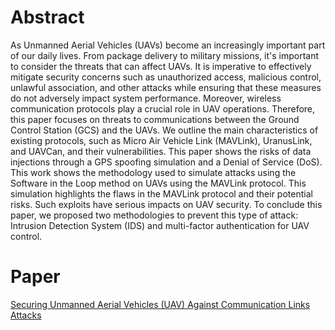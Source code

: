 # Abstract

As Unmanned Aerial Vehicles (UAVs) become an increasingly important part of our daily lives. From package delivery to military missions, it's important to consider the threats that can affect UAVs. 
It is imperative to effectively mitigate security concerns such as unauthorized access, malicious control, unlawful association, and other attacks while ensuring that these measures do not adversely impact system performance. 
Moreover, wireless communication protocols play a crucial role in UAV operations. Therefore, this paper focuses on threats to communications between the Ground Control Station (GCS) and the UAVs.
We outline the main characteristics of existing protocols, such as Micro Air Vehicle Link (MAVLink), UranusLink, and UAVCan, and their vulnerabilities. 
This paper shows the risks of data injections through a GPS spoofing simulation and a Denial of Service (DoS).
This work shows the methodology used to simulate attacks using the Software in the Loop method on UAVs using the MAVLink protocol.
This simulation highlights the flaws in the MAVLink protocol and their potential risks.
Such exploits have serious impacts on UAV security.
To conclude this paper, we proposed two methodologies to prevent this type of attack: Intrusion Detection System (IDS) and multi-factor authentication for UAV control.

# Paper

[Securing Unmanned Aerial Vehicles (UAV) Against Communication Links Attacks](https://github.com/user-attachments/files/17991439/securing-uav.pdf)
